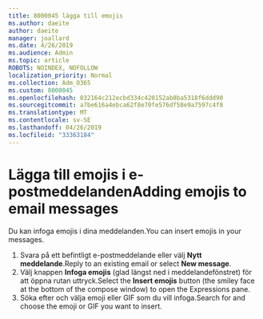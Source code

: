 ```yaml
---
title: 8000045 lägga till emojis
ms.author: daeite
author: daeite
manager: joallard
ms.date: 4/26/2019
ms.audience: Admin
ms.topic: article
ROBOTS: NOINDEX, NOFOLLOW
localization_priority: Normal
ms.collection: Adm_O365
ms.custom: 8000045
ms.openlocfilehash: 032164c212ecbd334c420152ab0ba5318f6ddd90
ms.sourcegitcommit: a7be616a4ebca62f8e70fe576df58e9a7597c4f8
ms.translationtype: MT
ms.contentlocale: sv-SE
ms.lasthandoff: 04/26/2019
ms.locfileid: "33363184"
---
```

# <a name="adding-emojis-to-email-messages"></a><span data-ttu-id="a4602-102">Lägga till emojis i e-postmeddelanden</span><span class="sxs-lookup"><span data-stu-id="a4602-102">Adding emojis to email messages</span></span>

<span data-ttu-id="a4602-103">Du kan infoga emojis i dina meddelanden.</span><span class="sxs-lookup"><span data-stu-id="a4602-103">You can insert emojis in your messages.</span></span>

1. <span data-ttu-id="a4602-104">Svara på ett befintligt e-postmeddelande eller välj **Nytt meddelande**.</span><span class="sxs-lookup"><span data-stu-id="a4602-104">Reply to an existing email or select **New message**.</span></span>
1. <span data-ttu-id="a4602-105">Välj knappen **Infoga emojis** (glad längst ned i meddelandefönstret) för att öppna rutan uttryck.</span><span class="sxs-lookup"><span data-stu-id="a4602-105">Select the **Insert emojis** button (the smiley face at the bottom of the compose window) to open the Expressions pane.</span></span>
1. <span data-ttu-id="a4602-106">Söka efter och välja emoji eller GIF som du vill infoga.</span><span class="sxs-lookup"><span data-stu-id="a4602-106">Search for and choose the emoji or GIF you want to insert.</span></span>
